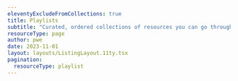 ```yaml
---
eleventyExcludeFromCollections: true
title: Playlists
subtitle: "Curated, ordered collections of resources you can go through in a sitting."
resourceType: page
author: pwe
date: 2023-11-01
layout: layouts/ListingLayout.11ty.tsx
pagination:
  resourceType: playlist
---
```


